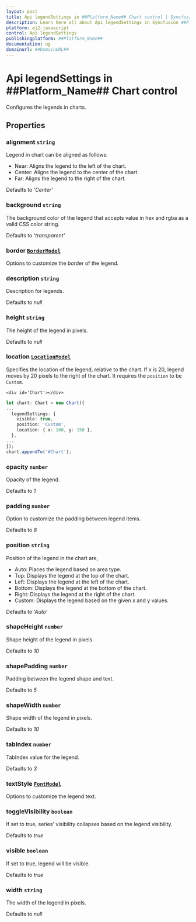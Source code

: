 ```yaml
---
layout: post
title: Api legendSettings in ##Platform_Name## Chart control | Syncfusion
description: Learn here all about Api legendSettings in Syncfusion ##Platform_Name## Chart control of Syncfusion Essential JS 2 and more.
platform: ej2-javascript
control: Api legendSettings 
publishingplatform: ##Platform_Name##
documentation: ug
domainurl: ##DomainURL##
---
```


# Api legendSettings in ##Platform_Name## Chart control

Configures the legends in charts.

## Properties

### alignment `string`

Legend in chart can be aligned as follows:
* Near: Aligns the legend to the left of the chart.
* Center: Aligns the legend to the center of the chart.
* Far: Aligns the legend to the right of the chart.

Defaults to *'Center'*

### background `string`

The background color of the legend that accepts value in hex and rgba as a valid CSS color string.

Defaults to *'transparent'*

### border [`BorderModel`](./api-borderModel.html)

Options to customize the border of the legend.

### description `string`

Description for legends.

Defaults to *null*

### height `string`

The height of the legend in pixels.

Defaults to *null*

### location [`LocationModel`](./api-locationModel.html)

Specifies the location of the legend, relative to the chart.
If x is 20, legend moves by 20 pixels to the right of the chart. It requires the `position` to be `Custom`.
```
<div id='Chart'></div>
```
```ts
let chart: Chart = new Chart({
...
  legendSettings: {
    visible: true,
    position: 'Custom',
    location: { x: 100, y: 150 },
  },
...
});
chart.appendTo('#Chart');
```

### opacity `number`

Opacity of the legend.

Defaults to *1*

### padding `number`

Option to customize the padding between legend items.

Defaults to *8*

### position `string`

Position of the legend in the chart are,
* Auto: Places the legend based on area type.
* Top: Displays the legend at the top of the chart.
* Left: Displays the legend at the left of the chart.
* Bottom: Displays the legend at the bottom of the chart.
* Right: Displays the legend at the right of the chart.
* Custom: Displays the legend  based on the given x and y values.

Defaults to *'Auto'*

### shapeHeight `number`

Shape height of the legend in pixels.

Defaults to *10*

### shapePadding `number`

Padding between the legend shape and text.

Defaults to *5*

### shapeWidth `number`

Shape width of the legend in pixels.

Defaults to *10*

### tabIndex `number`

TabIndex value for the legend.

Defaults to *3*

### textStyle [`FontModel`](./api-fontModel.html)

Options to customize the legend text.

### toggleVisibility `boolean`

If set to true, series' visibility collapses based on the legend visibility.

Defaults to *true*

### visible `boolean`

If set to true, legend will be visible.

Defaults to *true*

### width `string`

The width of the legend in pixels.

Defaults to *null*
